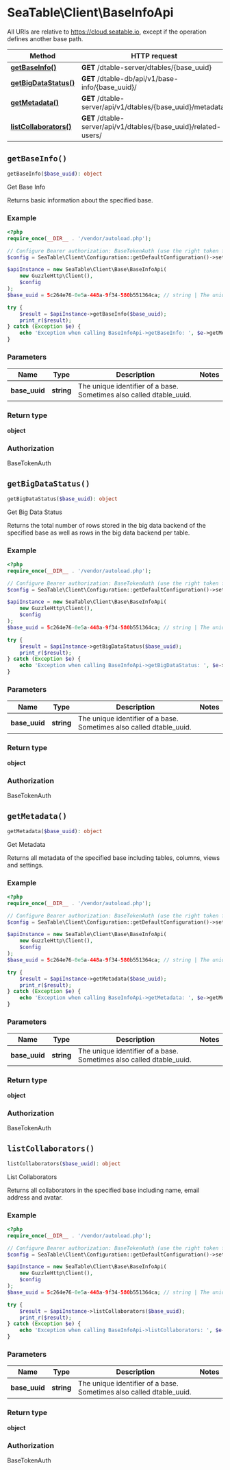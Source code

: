 # SeaTable\Client\BaseInfoApi

All URIs are relative to https://cloud.seatable.io, except if the operation defines another base path.

| Method | HTTP request | Description |
| ------------- | ------------- | ------------- |
| [**getBaseInfo()**](BaseInfoApi.md#getBaseInfo) | **GET** /dtable-server/dtables/{base_uuid} | Get Base Info |
| [**getBigDataStatus()**](BaseInfoApi.md#getBigDataStatus) | **GET** /dtable-db/api/v1/base-info/{base_uuid}/ | Get Big Data Status |
| [**getMetadata()**](BaseInfoApi.md#getMetadata) | **GET** /dtable-server/api/v1/dtables/{base_uuid}/metadata/ | Get Metadata |
| [**listCollaborators()**](BaseInfoApi.md#listCollaborators) | **GET** /dtable-server/api/v1/dtables/{base_uuid}/related-users/ | List Collaborators |


## `getBaseInfo()`

```php
getBaseInfo($base_uuid): object
```

Get Base Info

Returns basic information about the specified base.

### Example

```php
<?php
require_once(__DIR__ . '/vendor/autoload.php');

// Configure Bearer authorization: BaseTokenAuth (use the right token for your request)
$config = SeaTable\Client\Configuration::getDefaultConfiguration()->setAccessToken('YOUR_TOKEN');

$apiInstance = new SeaTable\Client\Base\BaseInfoApi(
    new GuzzleHttp\Client(),
    $config
);
$base_uuid = 5c264e76-0e5a-448a-9f34-580b551364ca; // string | The unique identifier of a base. Sometimes also called dtable_uuid.

try {
    $result = $apiInstance->getBaseInfo($base_uuid);
    print_r($result);
} catch (Exception $e) {
    echo 'Exception when calling BaseInfoApi->getBaseInfo: ', $e->getMessage(), PHP_EOL;
}
```

### Parameters

| Name | Type | Description  | Notes |
| ------------- | ------------- | ------------- | ------------- |
| **base_uuid** | **string**| The unique identifier of a base. Sometimes also called dtable_uuid. | |

### Return type

**object**

### Authorization

BaseTokenAuth




## `getBigDataStatus()`

```php
getBigDataStatus($base_uuid): object
```

Get Big Data Status

Returns the total number of rows stored in the big data backend of the specified base as well as rows in the big data backend per table.

### Example

```php
<?php
require_once(__DIR__ . '/vendor/autoload.php');

// Configure Bearer authorization: BaseTokenAuth (use the right token for your request)
$config = SeaTable\Client\Configuration::getDefaultConfiguration()->setAccessToken('YOUR_TOKEN');

$apiInstance = new SeaTable\Client\Base\BaseInfoApi(
    new GuzzleHttp\Client(),
    $config
);
$base_uuid = 5c264e76-0e5a-448a-9f34-580b551364ca; // string | The unique identifier of a base. Sometimes also called dtable_uuid.

try {
    $result = $apiInstance->getBigDataStatus($base_uuid);
    print_r($result);
} catch (Exception $e) {
    echo 'Exception when calling BaseInfoApi->getBigDataStatus: ', $e->getMessage(), PHP_EOL;
}
```

### Parameters

| Name | Type | Description  | Notes |
| ------------- | ------------- | ------------- | ------------- |
| **base_uuid** | **string**| The unique identifier of a base. Sometimes also called dtable_uuid. | |

### Return type

**object**

### Authorization

BaseTokenAuth




## `getMetadata()`

```php
getMetadata($base_uuid): object
```

Get Metadata

Returns all metadata of the specified base including tables, columns, views and settings.

### Example

```php
<?php
require_once(__DIR__ . '/vendor/autoload.php');

// Configure Bearer authorization: BaseTokenAuth (use the right token for your request)
$config = SeaTable\Client\Configuration::getDefaultConfiguration()->setAccessToken('YOUR_TOKEN');

$apiInstance = new SeaTable\Client\Base\BaseInfoApi(
    new GuzzleHttp\Client(),
    $config
);
$base_uuid = 5c264e76-0e5a-448a-9f34-580b551364ca; // string | The unique identifier of a base. Sometimes also called dtable_uuid.

try {
    $result = $apiInstance->getMetadata($base_uuid);
    print_r($result);
} catch (Exception $e) {
    echo 'Exception when calling BaseInfoApi->getMetadata: ', $e->getMessage(), PHP_EOL;
}
```

### Parameters

| Name | Type | Description  | Notes |
| ------------- | ------------- | ------------- | ------------- |
| **base_uuid** | **string**| The unique identifier of a base. Sometimes also called dtable_uuid. | |

### Return type

**object**

### Authorization

BaseTokenAuth




## `listCollaborators()`

```php
listCollaborators($base_uuid): object
```

List Collaborators

Returns all collaborators in the specified base including name, email address and avatar.

### Example

```php
<?php
require_once(__DIR__ . '/vendor/autoload.php');

// Configure Bearer authorization: BaseTokenAuth (use the right token for your request)
$config = SeaTable\Client\Configuration::getDefaultConfiguration()->setAccessToken('YOUR_TOKEN');

$apiInstance = new SeaTable\Client\Base\BaseInfoApi(
    new GuzzleHttp\Client(),
    $config
);
$base_uuid = 5c264e76-0e5a-448a-9f34-580b551364ca; // string | The unique identifier of a base. Sometimes also called dtable_uuid.

try {
    $result = $apiInstance->listCollaborators($base_uuid);
    print_r($result);
} catch (Exception $e) {
    echo 'Exception when calling BaseInfoApi->listCollaborators: ', $e->getMessage(), PHP_EOL;
}
```

### Parameters

| Name | Type | Description  | Notes |
| ------------- | ------------- | ------------- | ------------- |
| **base_uuid** | **string**| The unique identifier of a base. Sometimes also called dtable_uuid. | |

### Return type

**object**

### Authorization

BaseTokenAuth



